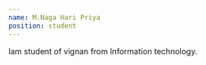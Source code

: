 ```yaml
---
name: M.Naga Hari Priya
position: student
---
```

Iam student of vignan from Information technology.
